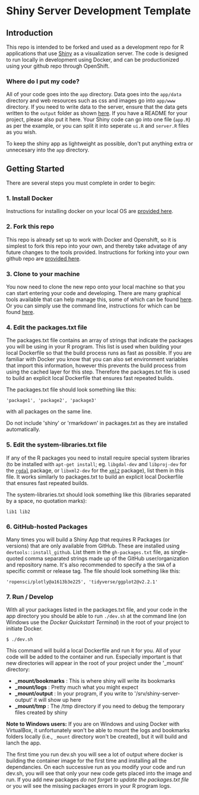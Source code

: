 # Shiny Server Development Template

## Introduction

This repo is intended to be forked and used as a development repo for R applications that use [Shiny](http://shiny.rstudio.com/) as a visualization server.  The code is designed
to run locally in development using Docker, and can be productionized using your github repo through OpenShift.

### Where do I put my code?

All of your code goes into the `app` directory. Data goes into the `app/data` directory and web resources such as css and images go into `app/www` directory. If you need to write data to the server, ensure that the data gets written to the `output` folder as shown [here](https://github.com/bcgov/simple-R-shiny/blob/master/app/app.R#L52).
If you have a README for your project, please also put it here.  Your Shiny code can go into one file (`app.R`) as per the example, or you can split it into seperate `ui.R` and `server.R` files as you wish.

To keep the shiny app as lightweight as possible, don't put anything extra or unnecesary into the `app` directory.

## Getting Started

There are several steps you must complete in order to begin:

### 1. Install Docker

Instructions for installing docker on your local OS are [provided here](https://docs.docker.com/engine/installation/ "Yeah! Install Docker").

### 2. Fork this repo

This repo is already set up to work with Docker and Openshift, so it is simplest to fork this repo into your own, and thereby take advatage of any future changes to the tools provided.
Instructions for forking into your own github repo are [provided here](https://help.github.com/articles/fork-a-repo/ "Fork Repo in Github").

### 3. Clone to your machine

You now need to clone the new repo onto your local machine so that you can start entering your code and developing.  There are many graphical tools available that can help manage this, some of which can be found [here](https://git-scm.com/download/gui/linux "Github GUI").  Or you can simply use the command line, instructions for which can be found [here](https://git-scm.com/book/en/v2/Git-Basics-Getting-a-Git-Repository "git command line").

### 4. Edit the packages.txt file

The packages.txt file contains an array of strings that indicate the packages you will be using in your R program.  This list is used when building your local Dockerfile so that the
build process runs as fast as possible.  If you are familiar with Docker you know that you can also set environment variables that import this information, however this prevents the build process
from using the cached layer for this step.  Therefore the packages.txt file is used to build an explicit local Dockerfile that ensures fast repeated builds.

The packages.txt file should look something like this:
```
'package1', 'package2', 'package3'
```
with all packages on the same line.

Do not include 'shiny' or 'rmarkdown' in packages.txt as they are installed automatically.

### 5. Edit the system-libraries.txt file

If any of the R packages you need to install require special system libraries (to be installed with `apt-get install`; eg. `libgdal-dev` and `libproj-dev` for the [`rgdal`](https://cran.rstudio.com/web/packages/rgdal/) package, or `libxml2-dev` for the [`xml2`](https://cran.rstudio.com/web/packages/xml2/) package), list them in this file. It works similarly to packages.txt to build an explicit local Dockerfile that ensures fast repeated builds.

The system-libraries.txt should look something like this (libraries separated by a space, no quotation marks):

```
lib1 lib2
```

### 6. GitHub-hosted Packages

Many times you will build a Shiny App that requires R Packages (or versions) that are only available from 
GitHub. These are installed using `devtools::install_github`. List them in the `gh-packages.txt` file, 
as single-quoted comma separated strings made up of the GitHub user/organization and repository name. 
It's also recommended to specify a the `SHA` of a specific commit or release tag. 
The file should look something like this:

```
'ropensci/plotly@a1613b3e225', 'tidyverse/ggplot2@v2.2.1'
```

### 7. Run / Develop

With all your packages listed in the packages.txt file, and your code in the app directory you should be able to run `./dev.sh` at the command line (on Windows use the *Docker Quickstart Terminal*) in the root of your project to initiate Docker.
```
$ ./dev.sh
```
This command will build a local Dockerfile and run it for you.  All of your code will be added to the container and run.  Especially important is that new directories will appear in the root of your project under the '_mount' directory:

- **_mount/bookmarks** : This is where shiny will write its bookmarks
- **_mount/logs**      : Pretty much what you  might expect
- **_mount/output**    : In your program, if you write to '/srv/shiny-server-output' it will show up here
- **_mount/tmp**       : The /tmp directory if you need to debug the temporary files created by shiny

**Note to Windows users:** If you are on Windows and using Docker with VirtualBox, it unfortunately 
won't be able to mount the logs and bookmarks folders locally (i.e., `_mount` directory won't be created), 
but it will build and lanch the app.

The first time you run dev.sh you will see a lot of output where docker is building the container image for the first time and installing all the dependancies.
On each successive run as you modify your code and run dev.sh, you will see that only your new code gets placed into the image and run.  If you add new packages
*do not forget to update the packages.txt file* or you will see the missing packages errors in your R program logs.
